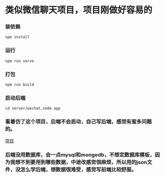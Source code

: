 # 类似微信聊天项目，项目刚做好容易的

### 装依赖
```
npm install
```

### 运行
```
npm run serve
```

### 打包
```
npm run build
```
### 启动后端
```
cd server/wechat,node app
```
### 看着仿了这个项目，后端不会启动，自己写后端，感觉有蛮多问题的。
[项目](https://gitee.com/oimchat/oim-e) 

### 后端没用数据库，会一点mysql和mongedb，不想定数据库模板，因为我想不到要用到哪些数据，中途改感觉很麻烦，所以用的json文件，没怎么学后端，想数据很难受，感觉写前端比较舒服。
